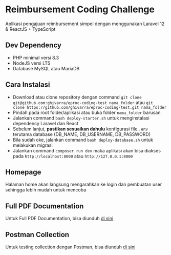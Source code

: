# Reimbursement Coding Challenge
Aplikasi pengajuan reimbursement simpel dengan menggunakan Laravel 12 &amp; ReactJS + TypeScript

## Dev Dependency
- PHP minimal versi 8.3
- NodeJS versi LTS
- Database MySQL atau MariaDB

## Cara Instalasi
- Download atau clone repository dengan command `git clone git@github.com:ghivarra/eproc-coding-test nama_folder` atau `git clone https://github.com/ghivarra/eproc-coding-test.git nama_folder`
- Pindah pada root folder/aplikasi atau buka folder `nama_folder` barusan
- Jalankan command `bash deploy-starter.sh` untuk menginstalasi dependency Laravel dan React
- Sebelum lanjut, **pastikan sesuaikan dahulu** konfigurasi file `.env` terutama database (DB_NAME, DB_USERNAME, DB_PASSWORD)
- Bila sudah oke, jalankan command `bash deploy-database.sh` untuk melakukan migrasi
- Jalankan command `composer run dev` maka aplikasi akan bisa diakses pada `http://localhost:8000` atau `http://127.0.0.1:8000`

## Homepage
Halaman home akan langsung mengarahkan ke login dan pembuatan user sehingga lebih mudah untuk mencoba

## Full PDF Documentation
Untuk Full PDF Documentation, bisa diunduh [di sini](https://github.com/ghivarra/eproc-coding-test/blob/main/documentation/Full-Documentation.pdf)

## Postman Collection
Untuk testing collection dengan Postman, bisa diunduh [di sini](https://github.com/ghivarra/eproc-coding-test/blob/main/documentation/E-Procurement%20-%20Coding%20Test.postman_collection.json)